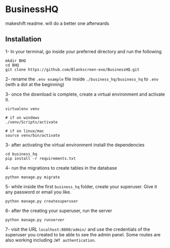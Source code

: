 # BusinessHQ
makeshift  readme. will do a better one afterwards

## Installation
1- In your terminal, go inside your preferred directory and run the following

    mkdir BHQ
    cd BHQ
    git clone https://github.com/Blankscreen-exe/BusinessHQ.git

2- rename the `.env example` file inside `./business_hq/business_hq`  to `.env` (with a dot at the beginning)

3- once the download is complete, create a virtual environment and activate it.

	virtualenv venv
	
	# if on windows
	./venv/Scripts/activate
	
	# if on linux/mac
	source venv/bin/activate

3- after activating the virtual environment install the dependencies

    cd business_hq
    pip install -r requirements.txt

4- run the migrations to create tables in the database

    python manage.py migrate

5- while inside the first `business_hq` folder, create your superuser. Give it any password or email you like.

    python manage.py createsuperuser

6- after the creating your superuser, run the server

    python manage.py runserver
    
7- visit the URL `localhost:8000/admin/` and use the credentials of the superuser you created to be able to see the admin panel. Some routes are also working including `JWT authentication`.
